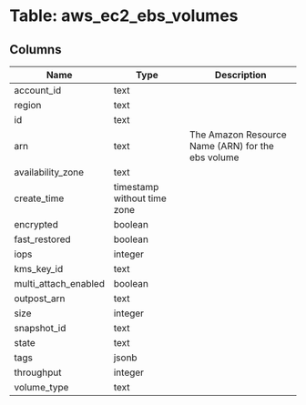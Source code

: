 
# Table: aws_ec2_ebs_volumes

## Columns
| Name        | Type           | Description  |
| ------------- | ------------- | -----  |
|account_id|text||
|region|text||
|id|text||
|arn|text|The Amazon Resource Name (ARN) for the ebs volume|
|availability_zone|text||
|create_time|timestamp without time zone||
|encrypted|boolean||
|fast_restored|boolean||
|iops|integer||
|kms_key_id|text||
|multi_attach_enabled|boolean||
|outpost_arn|text||
|size|integer||
|snapshot_id|text||
|state|text||
|tags|jsonb||
|throughput|integer||
|volume_type|text||
